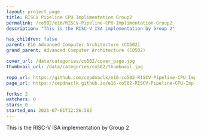 ```yaml
---
layout: project_page
title: RISCV Pipeline CPU Implimentation Group2
permalink: /co502/e16/RISCV-Pipeline-CPU-Implimentation-Group2
description: "This is the RISC-V ISA implementation by Group 2"

has_children: false
parent: E16 Advanced Computer Architecture (CO502)
grand_parent: Advanced Computer Architecture (CO502)

cover_url: /data/categories/co502/cover_page.jpg
thumbnail_url: /data/categories/co502/thumbnail.jpg

repo_url: https://github.com/cepdnaclk/e16-co502-RISCV-Pipeline-CPU-Implimentation-Group2
page_url: https://cepdnaclk.github.io/e16-co502-RISCV-Pipeline-CPU-Implimentation-Group2

forks: 2
watchers: 0
stars: 0
started_on: 2021-07-01T12:26:38Z
---
```

This is the RISC-V ISA implementation by Group 2

